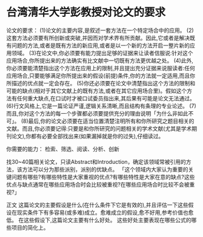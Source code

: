 # 台湾清华大学彭教授对论文的要求

论文的要求：
(1)论文的主要内容,是叙述一套方法在一个特定场合中的应用。
(2)这套方法必须要有所创新或突破,并因而对学术界有所贡献。因此,它或者是解决既有问题的方法,或者是既有方法的新应用,或者是以一个新的方法开启一整片新的应用领域。
(3)在论文中,你必须要有能力提出足够的证据来让读者信服说:针对这个应用场合,你所提出来的方法确实有比文献中一切既有方法更优越之处。
(4)此外,你必须要能清楚指出这个方法在应用上的限制,并且提出充分证据来说服读者:任何应用场合,只要能够满足你所提出来的假设(前提)条件,你的方法就一定适用,而且你所描述的优点就一定会存在。
(5)你还必须要在论文中清楚指出这个方法的限制和可能的缺点(相对于其它文献上的既有方法,或者在其它应用场合里)。假如这个方法有任何重大缺点,在口试时才被口试委员指出来,其后果有可能是论文无法通过。
(6)行文风格上,它是一篇论证严谨,逻辑关系清晰,而且结构有条理的专业论述。
(7)而且,你对这个方法的每一个步骤都必须要提供充分的理由说明「为什么非如此不可」。
(8)最后,你的论文必须要在适当位置清楚注明所有和你所研究之题目相关的文献。而且,你必须要记得:只要是和你所研究的问题相关的学术文献(尤其是学术期刊论文),你都有必要全部找出来(如果漏掉就是你的过失),仔细读过。


你需要的能力：
检索、筛选、阅读、分析、创新

找30~40篇相关论文，只读Abstract和Introduction，确定该领域常被引用的方法，该方法可以分为那些派别，派别的优缺点。
「这个领域内大家认为重要的关键问题有哪些?有哪些特性是大家重视的优点?有哪些特性是大家在意的缺点?这些优点与缺点通常在哪些应用场合时会比较被重视?在哪些应用场合时比较不会被重视?」

正文 这篇论文的主要假设是什么(在什么条件下它是有效的),并且评估一下这些假设在现实条件下有多容易(或多难)成立。愈难成立的假设,愈不好用,参考价值也愈低。
在这些假设下,这篇论文主要有什么好处。
这些好处主要表现在哪些公式的哪些项目的简化上。

